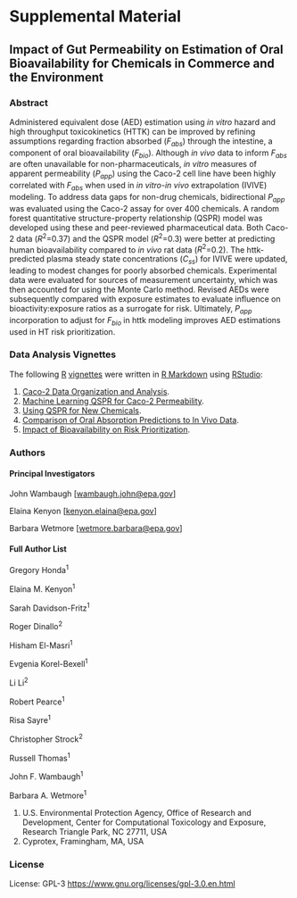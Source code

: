 # Supplemental Material

## Impact of Gut Permeability on Estimation of Oral Bioavailability for Chemicals in Commerce and the Environment

### Abstract

Administered equivalent dose (AED) estimation using *in vitro* hazard and high 
throughput toxicokinetics (HTTK) can be improved by refining assumptions 
regarding fraction absorbed ($F_{abs}$) through the intestine, a component of 
oral bioavailability ($F_{bio}$). Although *in vivo* data to inform $F_{abs}$ 
are often unavailable for non-pharmaceuticals, *in vitro* measures of apparent 
permeability ($P_{app}$) using the Caco-2 cell line have been highly correlated 
with $F_{abs}$ when used in *in vitro-in vivo* extrapolation (IVIVE) modeling. 
To address data gaps for non-drug chemicals, bidirectional $P_{app}$ was 
evaluated using the Caco-2 assay for over 400 chemicals. A random forest 
quantitative structure-property relationship (QSPR) model was developed using 
these and peer-reviewed pharmaceutical data. Both Caco-2 data ($R^2$=0.37) and 
the QSPR model ($R^2$=0.3) were better at predicting human bioavailability 
compared to *in vivo* rat data ($R^2$=0.2). The httk-predicted plasma steady 
state concentrations ($C_{ss}$) for IVIVE were updated, leading to modest 
changes for poorly absorbed chemicals. Experimental data were evaluated for 
sources of measurement uncertainty, which was then accounted for using the Monte 
Carlo method. Revised AEDs were subsequently compared with exposure estimates to
evaluate influence on bioactivity:exposure ratios as a surrogate for risk. 
Ultimately, $P_{app}$ incorporation to adjust for $F_{bio}$ in httk modeling 
improves AED estimations used in HT risk prioritization. 

### Data Analysis Vignettes

The following [R](https://cran.r-project.org/ "R") [vignettes](https://r-pkgs.org/vignettes.html "Vignettes") were written in [R Markdown](https://rmarkdown.rstudio.com/ "R Markdown") using [RStudio](https://posit.co/downloads/ "Download RStudio"):

1. [Caco-2 Data Organization and Analysis](https://github.com/USEPA/comptox-expocast-caco2/blob/main/Vignette1-MakeDataFigures.Rmd "Caco-2 Data").
2. [Machine Learning QSPR for Caco-2 Permeability](https://github.com/USEPA/comptox-expocast-caco2/blob/main/Vignette2-CreateQSPR.Rmd "Machine Learning QSPR").
3. [Using QSPR for New Chemicals](https://github.com/USEPA/comptox-expocast-caco2/blob/main/Vignette3-UseCaco2QSPRforNewChemicals.Rmd "Using QSPR for New Chemicals").
4. [Comparison of Oral Absorption Predictions to In Vivo Data](https://github.com/USEPA/comptox-expocast-caco2/blob/main/Vignette3-MakeEvaluationFigures.Rmd "Comparison to In Vivo Data").
5. [Impact of Bioavailability on Risk Prioritization](https://github.com/USEPA/comptox-expocast-caco2/blob/main/Vignette5-BioactivityExposureRatio.Rmd "Risk Prioritization").

### Authors

#### Principal Investigators 
John Wambaugh [wambaugh.john@epa.gov]

Elaina Kenyon [kenyon.elaina@epa.gov]

Barbara Wetmore [wetmore.barbara@epa.gov]

#### Full Author List

Gregory Honda<sup>1</sup>

Elaina M. Kenyon<sup>1</sup>

Sarah Davidson-Fritz<sup>1</sup>

Roger Dinallo<sup>2</sup>

Hisham El-Masri<sup>1</sup>

Evgenia Korel-Bexell<sup>1</sup>

Li Li<sup>2</sup>

Robert Pearce<sup>1</sup>

Risa Sayre<sup>1</sup>

Christopher Strock<sup>2</sup>

Russell Thomas<sup>1</sup>

John F. Wambaugh<sup>1</sup>

Barbara A. Wetmore<sup>1</sup>

1.	U.S. Environmental Protection Agency, Office of Research and Development, Center for Computational Toxicology and Exposure, Research Triangle Park, NC 27711, USA
2.	Cyprotex, Framingham, MA, USA

### License

License: GPL-3 <https://www.gnu.org/licenses/gpl-3.0.en.html>